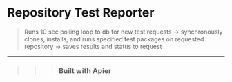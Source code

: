# Repository Test Reporter

> Runs 10 sec polling loop to db for new test requests -> synchronously clones,
> installs, and runs specified test packages on requested repository -> saves
> results and status to request

***
>>> ### Built with Apier
